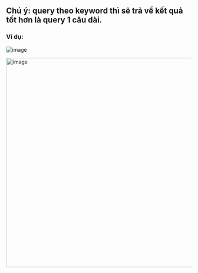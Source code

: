 ## Chú ý: query theo keyword thì sẽ trả về kết quả tốt hơn là query 1 câu dài.
### Ví dụ: 
![image](https://user-images.githubusercontent.com/88385496/198220226-b1e71991-0f3a-45d8-a905-9fabcba1cbbe.png)

[
<img width="569" alt="image" src="https://user-images.githubusercontent.com/88385496/198220403-90ee2679-1667-4be8-a18b-c97db8575204.png">
](url)

